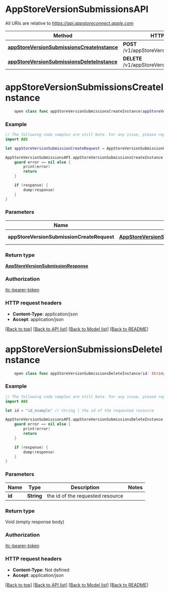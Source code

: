 # AppStoreVersionSubmissionsAPI

All URIs are relative to *https://api.appstoreconnect.apple.com*

Method | HTTP request | Description
------------- | ------------- | -------------
[**appStoreVersionSubmissionsCreateInstance**](AppStoreVersionSubmissionsAPI.md#appstoreversionsubmissionscreateinstance) | **POST** /v1/appStoreVersionSubmissions | 
[**appStoreVersionSubmissionsDeleteInstance**](AppStoreVersionSubmissionsAPI.md#appstoreversionsubmissionsdeleteinstance) | **DELETE** /v1/appStoreVersionSubmissions/{id} | 


# **appStoreVersionSubmissionsCreateInstance**
```swift
    open class func appStoreVersionSubmissionsCreateInstance(appStoreVersionSubmissionCreateRequest: AppStoreVersionSubmissionCreateRequest, completion: @escaping (_ data: AppStoreVersionSubmissionResponse?, _ error: Error?) -> Void)
```



### Example
```swift
// The following code samples are still beta. For any issue, please report via http://github.com/OpenAPITools/openapi-generator/issues/new
import ASC

let appStoreVersionSubmissionCreateRequest = AppStoreVersionSubmissionCreateRequest(data: AppStoreVersionSubmissionCreateRequest_data(type: "type_example", relationships: AlternativeDistributionPackageCreateRequest_data_relationships(appStoreVersion: AlternativeDistributionPackageCreateRequest_data_relationships_appStoreVersion(data: AlternativeDistributionPackageCreateRequest_data_relationships_appStoreVersion_data(type: "type_example", id: "id_example"))))) // AppStoreVersionSubmissionCreateRequest | AppStoreVersionSubmission representation

AppStoreVersionSubmissionsAPI.appStoreVersionSubmissionsCreateInstance(appStoreVersionSubmissionCreateRequest: appStoreVersionSubmissionCreateRequest) { (response, error) in
    guard error == nil else {
        print(error)
        return
    }

    if (response) {
        dump(response)
    }
}
```

### Parameters

Name | Type | Description  | Notes
------------- | ------------- | ------------- | -------------
 **appStoreVersionSubmissionCreateRequest** | [**AppStoreVersionSubmissionCreateRequest**](AppStoreVersionSubmissionCreateRequest.md) | AppStoreVersionSubmission representation | 

### Return type

[**AppStoreVersionSubmissionResponse**](AppStoreVersionSubmissionResponse.md)

### Authorization

[itc-bearer-token](../README.md#itc-bearer-token)

### HTTP request headers

 - **Content-Type**: application/json
 - **Accept**: application/json

[[Back to top]](#) [[Back to API list]](../README.md#documentation-for-api-endpoints) [[Back to Model list]](../README.md#documentation-for-models) [[Back to README]](../README.md)

# **appStoreVersionSubmissionsDeleteInstance**
```swift
    open class func appStoreVersionSubmissionsDeleteInstance(id: String, completion: @escaping (_ data: Void?, _ error: Error?) -> Void)
```



### Example
```swift
// The following code samples are still beta. For any issue, please report via http://github.com/OpenAPITools/openapi-generator/issues/new
import ASC

let id = "id_example" // String | the id of the requested resource

AppStoreVersionSubmissionsAPI.appStoreVersionSubmissionsDeleteInstance(id: id) { (response, error) in
    guard error == nil else {
        print(error)
        return
    }

    if (response) {
        dump(response)
    }
}
```

### Parameters

Name | Type | Description  | Notes
------------- | ------------- | ------------- | -------------
 **id** | **String** | the id of the requested resource | 

### Return type

Void (empty response body)

### Authorization

[itc-bearer-token](../README.md#itc-bearer-token)

### HTTP request headers

 - **Content-Type**: Not defined
 - **Accept**: application/json

[[Back to top]](#) [[Back to API list]](../README.md#documentation-for-api-endpoints) [[Back to Model list]](../README.md#documentation-for-models) [[Back to README]](../README.md)

